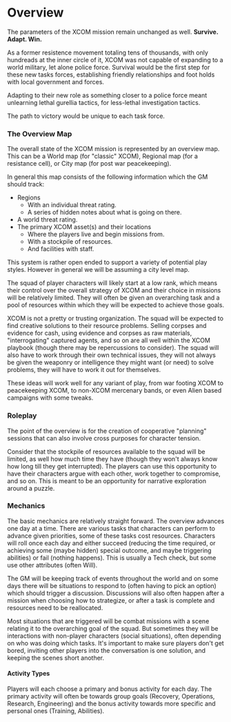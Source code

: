 # Overview

The parameters of the XCOM mission remain unchanged as well. **Survive. Adapt. Win.**

As a former resistence movement totaling tens of thousands, with only hundreads at the inner circle of it, XCOM was not capable of expanding to a world military, let alone police force. Survival would be the first step for these new tasks forces, establishing friendly relationships and foot holds with local government and forces.

Adapting to their new role as something closer to a police force meant unlearning lethal gurellia tactics, for less-lethal investigation tactics.

The path to victory would be unique to each task force.

### The Overview Map

The overall state of the XCOM mission is represented by an overview map. This can be a World map (for "classic" XCOM), Regional map (for a resistance cell), or City map (for post war peacekeeping).

In general this map consists of the following information which the GM should track:

* Regions
  * With an individual threat rating.
  * A series of hidden notes about what is going on there.
* A world threat rating.
* The primary XCOM asset(s) and their locations
  * Where the players live and begin missions from.
  * With a stockpile of resources.
  * And facilities with staff.

This system is rather open ended to support a variety of potential play styles. However in general we will be assuming a city level map.

The squad of player characters will likely start at a low rank, which means their control over the overall strategy of XCOM and their choice in missions will be relatively limited. They will often be given an overarching task and a pool of resources within which they will be expected to achieve those goals.

XCOM is not a pretty or trusting organization. The squad will be expected to find creative solutions to their resource problems. Selling corpses and evidence for cash, using evidence and corpses as raw materials, "interrogating" captured agents, and so on are all well within the XCOM playbook (though there may be repercussions to consider). The squad will also have to work through their own technical issues, they will not always be given the weaponry or intelligence they might want (or need) to solve problems, they will have to work it out for themselves.

These ideas will work well for any variant of play, from war footing XCOM to peacekeeping XCOM, to non-XCOM mercenary bands, or even Alien based campaigns with some tweaks.

### Roleplay

The point of the overview is for the creation of cooperative "planning" sessions that can also involve cross purposes for character tension.

Consider that the stockpile of resources available to the squad will be limited, as well how much time they have (though they won't always know how long till they get interrupted). The players can use this opportunity to have their characters argue with each other, work together to compromise, and so on. This is meant to be an opportunity for narrative exploration around a puzzle.

### Mechanics

The basic mechanics are relatively straight forward. The overview advances one day at a time. There are various tasks that characters can perform to advance given priorities, some of these tasks cost resources. Characters will roll once each day and either succeed (reducing the time required, or achieving some (maybe hidden) special outcome, and maybe triggering abilities) or fail (nothing happens). This is usually a Tech check, but some use other attributes (often Will).

The GM will be keeping track of events throughout the world and on some days there will be situations to respond to (often having to pick an option) which should trigger a discussion. Discussions will also often happen after a mission when choosing how to strategize, or after a task is complete and resources need to be reallocated.

Most situations that are triggered will be combat missions with a scene relating it to the overarching goal of the squad. But sometimes they will be interactions with non-player characters (social situations), often depending on who was doing which tasks. It's important to make sure players don't get bored, inviting other players into the conversation is one solution, and keeping the scenes short another.

#### Activity Types

Players will each choose a primary and bonus activity for each day. The primary activity will often be towards group goals (Recovery, Operations, Research, Engineering) and the bonus activity towards more specific and personal ones (Training, Abilities).